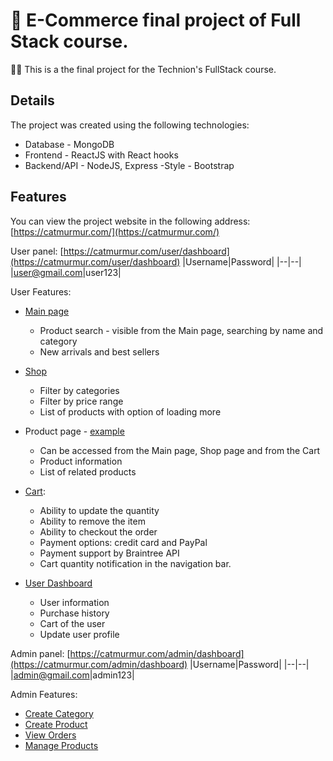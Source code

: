 # 🛒 E-Commerce final project of Full Stack course.

👩‍🎓 This is a the final project for the Technion's FullStack course.

## Details
The project was created using the following technologies:
 - Database - MongoDB
 - Frontend - ReactJS with React hooks
 - Backend/API - NodeJS, Express
 -Style - Bootstrap

## Features

You can view the project website in the following address: [https://catmurmur.com/](https://catmurmur.com/)

User panel: [https://catmurmur.com/user/dashboard](https://catmurmur.com/user/dashboard)
|Username|Password|
|--|--|
|user@gmail.com|user123|

User Features:

 - [Main page](https://catmurmur.com/)
	 - Product search - visible from the Main page, searching by name and category
	 - New arrivals and best sellers

 - [Shop](https://catmurmur.com/shop)
	 - Filter by categories
	 - Filter by price range
	 - List of products with option of loading more

 
 - Product page - [example](https://catmurmur.com/product/5e4693fdd7ac9735a0fbaca4) 
	 - Can be accessed from the Main page, Shop page and from the Cart
	 - Product information 
	 - List of related products

 - [Cart](https://catmurmur.com/cart):
	 - Ability to update the quantity
	 - Ability to remove the item
	 - Ability to checkout the order
	 - Payment options: credit card and PayPal
	 - Payment support by Braintree API
	 - Cart quantity notification in the navigation bar.

 - [User Dashboard](https://catmurmur.com/user/dashboard)
	 - User information
	 - Purchase history
	 - Cart of the user
	 - Update user profile


Admin panel: [https://catmurmur.com/admin/dashboard](https://catmurmur.com/admin/dashboard)
|Username|Password|
|--|--|
|admin@gmail.com|admin123|

Admin Features:
 - [Create Category](https://catmurmur.com/create/category)
 - [Create Product](https://catmurmur.com/create/product)
 - [View Orders](https://catmurmur.com/admin/orders)
 - [Manage Products](https://catmurmur.com/admin/products)
